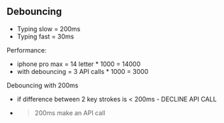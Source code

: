 ## Debouncing

- Typing slow = 200ms
- Typing fast = 30ms

Performance:
 - iphone pro max = 14 letter * 1000 = 14000
 - with debouncing = 3 API calls * 1000 = 3000

 Debouncing with 200ms
 - if difference between 2 key strokes is < 200ms - DECLINE API CALL
 -  > 200ms make an API call